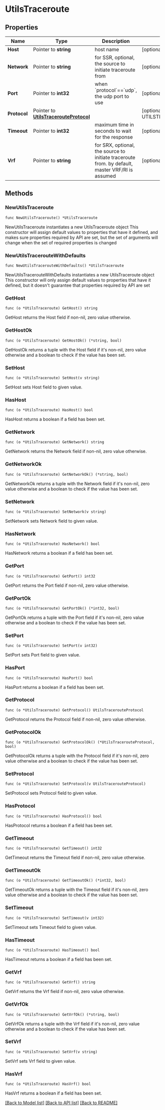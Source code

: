 # UtilsTraceroute

## Properties

Name | Type | Description | Notes
------------ | ------------- | ------------- | -------------
**Host** | Pointer to **string** | host name | [optional] 
**Network** | Pointer to **string** | for SSR, optional, the source to initiate traceroute from | [optional] [default to "internal"]
**Port** | Pointer to **int32** | when &#x60;protocol&#x60;&#x3D;&#x3D;&#x60;udp&#x60;, the udp port to use | [optional] [default to 33434]
**Protocol** | Pointer to [**UtilsTracerouteProtocol**](UtilsTracerouteProtocol.md) |  | [optional] [default to UTILSTRACEROUTEPROTOCOL_UDP]
**Timeout** | Pointer to **int32** | maximum time in seconds to wait for the response | [optional] [default to 60]
**Vrf** | Pointer to **string** | for SRX, optional, the source to initiate traceroute from. by default, master VRF/RI is assumed | [optional] 

## Methods

### NewUtilsTraceroute

`func NewUtilsTraceroute() *UtilsTraceroute`

NewUtilsTraceroute instantiates a new UtilsTraceroute object
This constructor will assign default values to properties that have it defined,
and makes sure properties required by API are set, but the set of arguments
will change when the set of required properties is changed

### NewUtilsTracerouteWithDefaults

`func NewUtilsTracerouteWithDefaults() *UtilsTraceroute`

NewUtilsTracerouteWithDefaults instantiates a new UtilsTraceroute object
This constructor will only assign default values to properties that have it defined,
but it doesn't guarantee that properties required by API are set

### GetHost

`func (o *UtilsTraceroute) GetHost() string`

GetHost returns the Host field if non-nil, zero value otherwise.

### GetHostOk

`func (o *UtilsTraceroute) GetHostOk() (*string, bool)`

GetHostOk returns a tuple with the Host field if it's non-nil, zero value otherwise
and a boolean to check if the value has been set.

### SetHost

`func (o *UtilsTraceroute) SetHost(v string)`

SetHost sets Host field to given value.

### HasHost

`func (o *UtilsTraceroute) HasHost() bool`

HasHost returns a boolean if a field has been set.

### GetNetwork

`func (o *UtilsTraceroute) GetNetwork() string`

GetNetwork returns the Network field if non-nil, zero value otherwise.

### GetNetworkOk

`func (o *UtilsTraceroute) GetNetworkOk() (*string, bool)`

GetNetworkOk returns a tuple with the Network field if it's non-nil, zero value otherwise
and a boolean to check if the value has been set.

### SetNetwork

`func (o *UtilsTraceroute) SetNetwork(v string)`

SetNetwork sets Network field to given value.

### HasNetwork

`func (o *UtilsTraceroute) HasNetwork() bool`

HasNetwork returns a boolean if a field has been set.

### GetPort

`func (o *UtilsTraceroute) GetPort() int32`

GetPort returns the Port field if non-nil, zero value otherwise.

### GetPortOk

`func (o *UtilsTraceroute) GetPortOk() (*int32, bool)`

GetPortOk returns a tuple with the Port field if it's non-nil, zero value otherwise
and a boolean to check if the value has been set.

### SetPort

`func (o *UtilsTraceroute) SetPort(v int32)`

SetPort sets Port field to given value.

### HasPort

`func (o *UtilsTraceroute) HasPort() bool`

HasPort returns a boolean if a field has been set.

### GetProtocol

`func (o *UtilsTraceroute) GetProtocol() UtilsTracerouteProtocol`

GetProtocol returns the Protocol field if non-nil, zero value otherwise.

### GetProtocolOk

`func (o *UtilsTraceroute) GetProtocolOk() (*UtilsTracerouteProtocol, bool)`

GetProtocolOk returns a tuple with the Protocol field if it's non-nil, zero value otherwise
and a boolean to check if the value has been set.

### SetProtocol

`func (o *UtilsTraceroute) SetProtocol(v UtilsTracerouteProtocol)`

SetProtocol sets Protocol field to given value.

### HasProtocol

`func (o *UtilsTraceroute) HasProtocol() bool`

HasProtocol returns a boolean if a field has been set.

### GetTimeout

`func (o *UtilsTraceroute) GetTimeout() int32`

GetTimeout returns the Timeout field if non-nil, zero value otherwise.

### GetTimeoutOk

`func (o *UtilsTraceroute) GetTimeoutOk() (*int32, bool)`

GetTimeoutOk returns a tuple with the Timeout field if it's non-nil, zero value otherwise
and a boolean to check if the value has been set.

### SetTimeout

`func (o *UtilsTraceroute) SetTimeout(v int32)`

SetTimeout sets Timeout field to given value.

### HasTimeout

`func (o *UtilsTraceroute) HasTimeout() bool`

HasTimeout returns a boolean if a field has been set.

### GetVrf

`func (o *UtilsTraceroute) GetVrf() string`

GetVrf returns the Vrf field if non-nil, zero value otherwise.

### GetVrfOk

`func (o *UtilsTraceroute) GetVrfOk() (*string, bool)`

GetVrfOk returns a tuple with the Vrf field if it's non-nil, zero value otherwise
and a boolean to check if the value has been set.

### SetVrf

`func (o *UtilsTraceroute) SetVrf(v string)`

SetVrf sets Vrf field to given value.

### HasVrf

`func (o *UtilsTraceroute) HasVrf() bool`

HasVrf returns a boolean if a field has been set.


[[Back to Model list]](../README.md#documentation-for-models) [[Back to API list]](../README.md#documentation-for-api-endpoints) [[Back to README]](../README.md)


